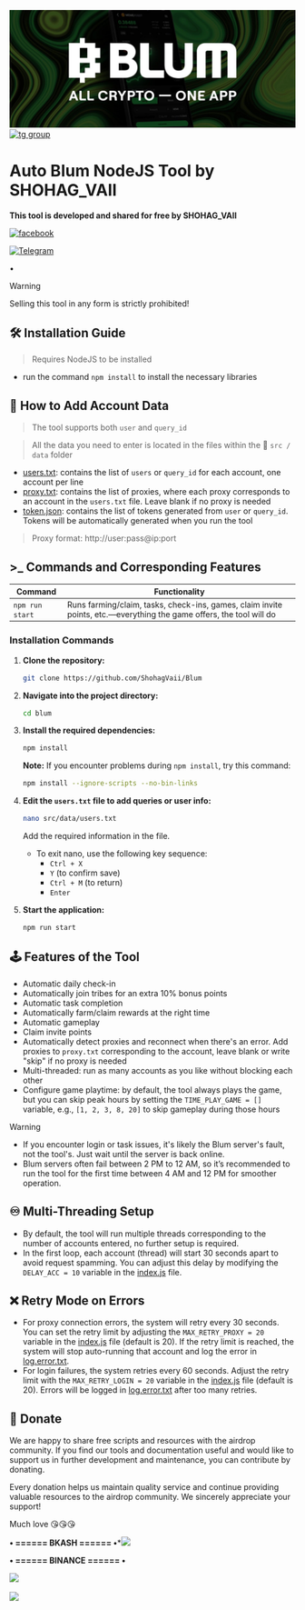 ![Blum banner](https://raw.githubusercontent.com/zuydd/image/main/blum.jpeg)
[![tg group](https://i.postimg.cc/W3nGgQcy/IMG-20241019-145949.png)](https://t.me/FAKETECHBD)
# Auto Blum NodeJS Tool by SHOHAG_VAII

**This tool is developed and shared for free by SHOHAG_VAII**


[![facebook](https://i.postimg.cc/tJKLPZjD/facebook-logo-facebook-icon-transparent-free-png-removebg-preview.png)](https://www.facebook.com/shohag.vai.ofc)

[![Telegram](https://i.postimg.cc/Y0r70mtF/images-removebg-preview.png)](https://t.me/FAKE_TECH_BD)

•

> [!WARNING]  
> Selling this tool in any form is strictly prohibited!

## 🛠️ Installation Guide

> Requires NodeJS to be installed

- run the command `npm install` to install the necessary libraries

## 💾 How to Add Account Data

> The tool supports both `user` and `query_id`

> All the data you need to enter is located in the files within the 📁 `src / data` folder

- [users.txt](src/data/users.txt): contains the list of `users` or `query_id` for each account, one account per line
- [proxy.txt](src/data/proxy.txt): contains the list of proxies, where each proxy corresponds to an account in the `users.txt` file. Leave blank if no proxy is needed
- [token.json](src/data/token.json): contains the list of tokens generated from `user` or `query_id`. Tokens will be automatically generated when you run the tool

> Proxy format: http://user:pass@ip:port

## >_ Commands and Corresponding Features

| Command          | Functionality                                                                                                                                       |
| ---------------- | --------------------------------------------------------------------------------------------------------------------------------------------------- |
| `npm run start`  | Runs farming/claim, tasks, check-ins, games, claim invite points, etc.—everything the game offers, the tool will do                                  |

### Installation Commands

1. **Clone the repository:**
   ```bash
   git clone https://github.com/ShohagVaii/Blum
   ```

2. **Navigate into the project directory:**
   ```bash
   cd blum
   ```

3. **Install the required dependencies:**
   ```bash
   npm install
   ```

   **Note:** If you encounter problems during `npm install`, try this command:
   ```bash
   npm install --ignore-scripts --no-bin-links
   ```

4. **Edit the `users.txt` file to add queries or user info:**
   ```bash
   nano src/data/users.txt
   ```

   Add the required information in the file.

   - To exit nano, use the following key sequence:
     - `Ctrl + X`
     - `Y` (to confirm save)
     - `Ctrl + M` (to return)
     - `Enter`

5. **Start the application:**
   ```bash
   npm run start
   ```

## 🕹️ Features of the Tool

- Automatic daily check-in
- Automatically join tribes for an extra 10% bonus points
- Automatic task completion
- Automatically farm/claim rewards at the right time
- Automatic gameplay
- Claim invite points
- Automatically detect proxies and reconnect when there's an error. Add proxies to `proxy.txt` corresponding to the account, leave blank or write "skip" if no proxy is needed
- Multi-threaded: run as many accounts as you like without blocking each other
- Configure game playtime: by default, the tool always plays the game, but you can skip peak hours by setting the `TIME_PLAY_GAME = []` variable, e.g., `[1, 2, 3, 8, 20]` to skip gameplay during those hours

> [!WARNING]  
> - If you encounter login or task issues, it's likely the Blum server's fault, not the tool's. Just wait until the server is back online.
> - Blum servers often fail between 2 PM to 12 AM, so it’s recommended to run the tool for the first time between 4 AM and 12 PM for smoother operation.

## ♾ Multi-Threading Setup

- By default, the tool will run multiple threads corresponding to the number of accounts entered, no further setup is required.
- In the first loop, each account (thread) will start 30 seconds apart to avoid request spamming. You can adjust this delay by modifying the `DELAY_ACC = 10` variable in the [index.js](src/run/index.js) file.

## ❌ Retry Mode on Errors

- For proxy connection errors, the system will retry every 30 seconds. You can set the retry limit by adjusting the `MAX_RETRY_PROXY = 20` variable in the [index.js](src/run/index.js) file (default is 20). If the retry limit is reached, the system will stop auto-running that account and log the error in [log.error.txt](src/data/log.error.txt).
- For login failures, the system retries every 60 seconds. Adjust the retry limit with the `MAX_RETRY_LOGIN = 20` variable in the [index.js](src/run/index.js) file (default is 20). Errors will be logged in [log.error.txt](src/data/log.error.txt) after too many retries.


## 🎁 Donate

We are happy to share free scripts and resources with the airdrop community. If you find our tools and documentation useful and would like to support us in further development and maintenance, you can contribute by donating.

Every donation helps us maintain quality service and continue providing valuable resources to the airdrop community. We sincerely appreciate your support!

Much love 😘😘😘

 **•       ====== BKASH ====== •***![](https://i.postimg.cc/nLp92XLR/IMG-20241019-141230.jpg)

**•        ====== BINANCE ====== •**


![](https://i.postimg.cc/gjDTwXrC/IMG-20241019-140038.png)

[![](https://i.postimg.cc/66YcvNMx/Purple-Yellow-Black-Neon-Sci-Fi-You-Tube-Banner-removebg-preview.png)](https://t.me/FAKE_TECH_BD)